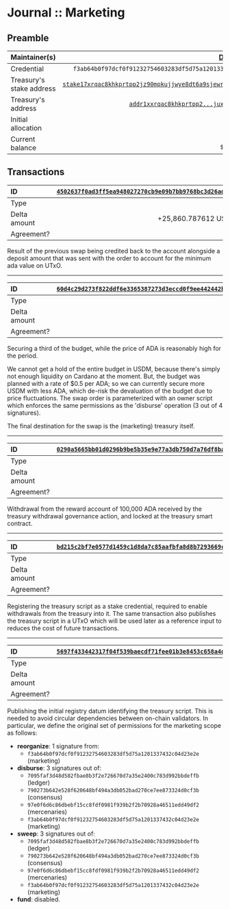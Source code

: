 # Journal :: Marketing

## Preamble

| Maintainer(s)            |                                                 [Damien Czapla][] |
| :----------------------- | ----------------------------------------------------------------: |
| Credential               |        `f3ab64b0f97dcf0f91232754603283df5d75a1201337432c04d23e2e` |
| Treasury's stake address | [`stake17xrqac8khkprtpp2jz90mpkujjwye8dt6a9sjewrvjudx9ggg4u5y`][] |
| Treasury's address       |                    [`addr1xxrqac8khkprtpp2...juxe9c6v2shcjss3`][] |
| Initial allocation       |                                                          ₳100,000 |
| Current balance          |                                 `₳68,752.306`<br/>`$25,860.787612` |

## Transactions


| ID           | [`4502637f0ad3ff5ea948027270cb9e09b7bb9768bc3d26adc81918499229a902`][] |
| :----------- | ---------------------------------------------------------------------: |
| Type         |                                                                    N/A |
| Delta amount |                                        +25,860.787612 USDM, +2.306 ADA |
| Agreement?   |                                                                    N/A |

Result of the previous swap being credited back to the account alongside a deposit amount that was sent with the order to account for the minimum ada value on UTxO.

---

| ID           | [`60d4c29d273f822ddf6e3365387273d3eccd0f9ee442442b62b7f907787f0ee9`][] |
| :----------- | ---------------------------------------------------------------------: |
| Type         |                                                             `disburse` |
| Delta amount |                                                            -31,250 ADA |
| Agreement?   |                                                                    N/A |

Securing a third of the budget, while the price of ADA is reasonably high for the period.

We cannot get a hold of the entire budget in USDM, because there's simply not enough liquidity on Cardano at the moment. But, the budget was planned with a rate of $0.5 per ADA; so we can currently secure more USDM with less ADA, which de-risk the devaluation of the budget due to price fluctuations. The swap order is parameterized with an owner script which enforces the same permissions as the 'disburse' operation (3 out of 4 signatures). 

The final destination for the swap is the (marketing) treasury itself.

---

| ID           | [`0290a5665bb01d0296b9be5b35e9e77a3db750d7a76df8ba1847adc3ef77a5e3`][] |
| :----------- | ---------------------------------------------------------------------: |
| Type         |                                                             initialize |
| Delta amount |                                                           +100,000 ADA |
| Agreement?   |                                                                    N/A |

Withdrawal from the reward account of 100,000 ADA received by the treasury withdrawal governance action, and locked at the treasury smart contract.

---

| ID           | [`bd215c2bf7e0577d1459c1d8da7c85aafbfa8d8b7293669cfabfa5563218972d`][] |
| :----------- | ---------------------------------------------------------------------: |
| Type         |                                                           `initialize` |
| Delta amount |                                                                      0 |
| Agreement?   |                                                                    N/A |

Registering the treasury script as a stake credential, required to enable withdrawals from the treasury into it. The same transaction also publishes the treasury script in a UTxO which will be used later as a reference input to reduces the cost of future transactions.

---

| ID           | [`5697f433442317f04f539baecdf71fee01b3e8453c658a4d782648bc1e4f4490`][] |
| :----------- | ---------------------------------------------------------------------: |
| Type         |                                                              `publish` |
| Delta amount |                                                                      0 |
| Agreement?   |                                                                    N/A |

Publishing the initial registry datum identifying the treasury script. This is needed to avoid circular dependencies between on-chain validators. In particular, we define the original set of permissions for the marketing scope as follows:

- **reorganize**: 1 signature from:
  - `f3ab64b0f97dcf0f91232754603283df5d75a1201337432c04d23e2e` (marketing)
- **disburse**: 3 signatures out of:
  - `7095faf3d48d582fbae8b3f2e726670d7a35e2400c783d992bbdeffb` (ledger)
  - `790273b642e528f620648bf494a3db052bad270ce7ee873324d0cf3b` (consensus)
  - `97e0f6d6c86dbebf15cc8fdf0981f939b2f2b70928a46511edd49df2` (mercenaries)
  - `f3ab64b0f97dcf0f91232754603283df5d75a1201337432c04d23e2e` (marketing)
- **sweep**: 3 signatures out of:
  - `7095faf3d48d582fbae8b3f2e726670d7a35e2400c783d992bbdeffb` (ledger)
  - `790273b642e528f620648bf494a3db052bad270ce7ee873324d0cf3b` (consensus)
  - `97e0f6d6c86dbebf15cc8fdf0981f939b2f2b70928a46511edd49df2` (mercenaries)
  - `f3ab64b0f97dcf0f91232754603283df5d75a1201337432c04d23e2e` (marketing)
- **fund**: disabled.

[Damien Czapla]: https://github.com/Dam-CZ

<!-- TODO: use explorer.cardano.org deeplink once it supports stake addresses -->

[`stake17xrqac8khkprtpp2jz90mpkujjwye8dt6a9sjewrvjudx9ggg4u5y`]: https://cardanoscan.io/stakeKey/stake17xrqac8khkprtpp2jz90mpkujjwye8dt6a9sjewrvjudx9ggg4u5y
[`addr1xxrqac8khkprtpp2...juxe9c6v2shcjss3`]: https://explorer.cardano.org/address/addr1xxrqac8khkprtpp2jz90mpkujjwye8dt6a9sjewrvjudx9vxpms0d0vzxkzz4yy2lkrde9yufjw6h46tp9juxe9c6v2shcjss3

[`4502637f0ad3ff5ea948027270cb9e09b7bb9768bc3d26adc81918499229a902`]: https://explorer.cardano.org/tx/4502637f0ad3ff5ea948027270cb9e09b7bb9768bc3d26adc81918499229a902
[`60d4c29d273f822ddf6e3365387273d3eccd0f9ee442442b62b7f907787f0ee9`]: https://explorer.cardano.org/tx/60d4c29d273f822ddf6e3365387273d3eccd0f9ee442442b62b7f907787f0ee9
[`0290a5665bb01d0296b9be5b35e9e77a3db750d7a76df8ba1847adc3ef77a5e3`]: https://explorer.cardano.org/tx/0290a5665bb01d0296b9be5b35e9e77a3db750d7a76df8ba1847adc3ef77a5e3
[`5697f433442317f04f539baecdf71fee01b3e8453c658a4d782648bc1e4f4490`]: https://explorer.cardano.org/tx/5697f433442317f04f539baecdf71fee01b3e8453c658a4d782648bc1e4f4490
[`bd215c2bf7e0577d1459c1d8da7c85aafbfa8d8b7293669cfabfa5563218972d`]: https://explorer.cardano.org/tx/bd215c2bf7e0577d1459c1d8da7c85aafbfa8d8b7293669cfabfa5563218972d
